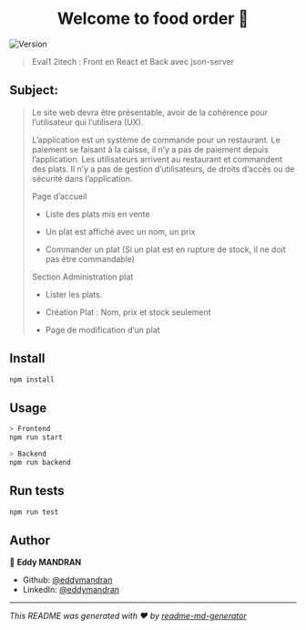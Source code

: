 <h1 align="center">Welcome to food order 👋</h1>
<p>
  <img alt="Version" src="https://img.shields.io/badge/version-0.1.0-blue.svg?cacheSeconds=2592000" />
</p>

> Eval1 2itech : Front en React et Back  avec json-server

## Subject:
>  Le site web devra être présentable, avoir de la cohérence pour l’utilisateur qui l’utilisera (UX). 
>
>L’application est un système de commande pour un restaurant. Le paiement se faisant à la caisse, il n’y a pas de paiement depuis l’application. Les utilisateurs arrivent au restaurant et commandent des plats. 
>Il n’y a pas de gestion d’utilisateurs, de droits d’accès ou de sécurité dans l’application. 
> 
>Page d’accueil 
>
>- Liste des plats mis en vente 
>
>- Un plat est affiché avec un nom, un prix 
>
>- Commander un plat (Si un plat est en rupture de stock, il ne doit pas être commandable) 
>
>Section Administration plat 
>
>- Lister les plats. 
>
>- Création Plat : Nom, prix et stock seulement 
>
>- Page de modification d’un plat 


## Install

```sh
npm install
```

## Usage

```sh
> Frontend
npm run start

> Backend
npm run backend
```

## Run tests

```sh
npm run test
```

## Author

👤 **Eddy MANDRAN**

* Github: [@eddymandran](https://github.com/eddymandran)
* LinkedIn: [@eddymandran](https://linkedin.com/in/eddymandran)

***
_This README was generated with ❤️ by [readme-md-generator](https://github.com/kefranabg/readme-md-generator)_